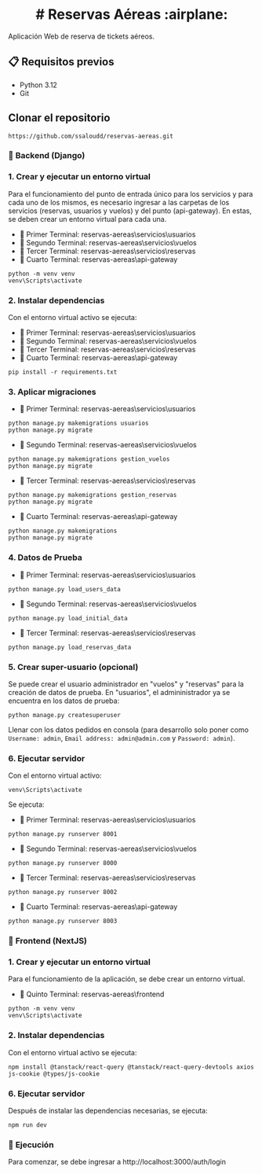 <h1 align="center"> # Reservas Aéreas :airplane: </h1>

Aplicación Web de reserva de tickets aéreos.


## :clipboard: Requisitos previos

- Python 3.12
- Git


## Clonar el repositorio
```
https://github.com/ssaloudd/reservas-aereas.git
```


### :rocket: **Backend (Django)**

###     1. Crear y ejecutar un entorno virtual
Para el funcionamiento del punto de entrada único para los servicios y para cada uno de los mismos, es necesario ingresar a las carpetas de los servicios (reservas, usuarios y vuelos) y del punto (api-gateway). En estas, se deben crear un entorno virtual para cada una.

- :file_folder: Primer Terminal: reservas-aereas\servicios\usuarios
- :file_folder: Segundo Terminal: reservas-aereas\servicios\vuelos
- :file_folder: Tercer Terminal: reservas-aereas\servicios\reservas
- :file_folder: Cuarto Terminal: reservas-aereas\api-gateway
```
python -m venv venv
venv\Scripts\activate
```


###     2. Instalar dependencias
Con el entorno virtual activo se ejecuta:
- :file_folder: Primer Terminal: reservas-aereas\servicios\usuarios
- :file_folder: Segundo Terminal: reservas-aereas\servicios\vuelos
- :file_folder: Tercer Terminal: reservas-aereas\servicios\reservas
- :file_folder: Cuarto Terminal: reservas-aereas\api-gateway
```
pip install -r requirements.txt
```


###     3. Aplicar migraciones
- :file_folder: Primer Terminal: reservas-aereas\servicios\usuarios
```
python manage.py makemigrations usuarios
python manage.py migrate
```

- :file_folder: Segundo Terminal: reservas-aereas\servicios\vuelos
```
python manage.py makemigrations gestion_vuelos
python manage.py migrate
```

- :file_folder: Tercer Terminal: reservas-aereas\servicios\reservas
```
python manage.py makemigrations gestion_reservas
python manage.py migrate
```

- :file_folder: Cuarto Terminal: reservas-aereas\api-gateway
```
python manage.py makemigrations
python manage.py migrate
```


###     4. Datos de Prueba
- :file_folder: Primer Terminal: reservas-aereas\servicios\usuarios
```
python manage.py load_users_data
```

- :file_folder: Segundo Terminal: reservas-aereas\servicios\vuelos
```
python manage.py load_initial_data
```

- :file_folder: Tercer Terminal: reservas-aereas\servicios\reservas
```
python manage.py load_reservas_data
```


###     5. Crear super-usuario (opcional)
Se puede crear el usuario administrador en "vuelos" y "reservas" para la creación de datos de prueba. En "usuarios", el admininistrador ya se encuentra en los datos de prueba:
```
python manage.py createsuperuser
```
Llenar con los datos pedidos en consola (para desarrollo solo poner como `Username: admin`, `Email address: admin@admin.com` y `Password: admin`).


###     6. Ejecutar servidor
Con el entorno virtual activo:
```
venv\Scripts\activate
```

Se ejecuta:
- :file_folder: Primer Terminal: reservas-aereas\servicios\usuarios
```
python manage.py runserver 8001
```

- :file_folder: Segundo Terminal: reservas-aereas\servicios\vuelos
```
python manage.py runserver 8000
```

- :file_folder: Tercer Terminal: reservas-aereas\servicios\reservas
```
python manage.py runserver 8002
```

- :file_folder: Cuarto Terminal: reservas-aereas\api-gateway
```
python manage.py runserver 8003
```


### :sunrise: **Frontend (NextJS)**


###     1. Crear y ejecutar un entorno virtual
Para el funcionamiento de la aplicación, se debe crear un entorno virtual.
- :file_folder: Quinto Terminal: reservas-aereas\frontend
```
python -m venv venv
venv\Scripts\activate
```

###     2. Instalar dependencias
Con el entorno virtual activo se ejecuta:
```
npm install @tanstack/react-query @tanstack/react-query-devtools axios js-cookie @types/js-cookie
```

###     6. Ejecutar servidor
Después de instalar las dependencias necesarias, se ejecuta:
```
npm run dev
```

### :star2: **Ejecución**
Para comenzar, se debe ingresar a http://localhost:3000/auth/login